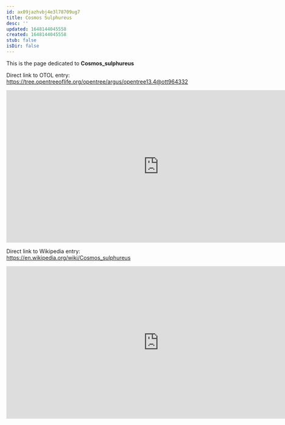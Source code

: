 ```yaml
---
id: ax09jazhvbj4e3l78709ug7
title: Cosmos Sulphureus
desc: ''
updated: 1648144045558
created: 1648144045558
stub: false
isDir: false
---
```

This is the page dedicated to **Cosmos_sulphureus**


Direct link to OTOL entry: https://tree.opentreeoflife.org/opentree/argus/opentree13.4@ott964332



<html>
    <body>
    <iframe src="https://tree.opentreeoflife.org/opentree/argus/opentree13.4@ott964332"
    width="800" height="400" frameborder="0" allowfullscreen> </iframe>
    </body>
</html>
    


Direct link to Wikipedia entry: https://en.wikipedia.org/wiki/Cosmos_sulphureus



<html>
    <body>
    <iframe src="https://en.wikipedia.org/wiki/Cosmos_sulphureus"
    width="800" height="400" frameborder="0" allowfullscreen> </iframe>
    </body>
</html>
    
